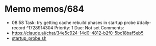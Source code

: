 # Memo memos/684
- 08:58 Task: try getting cache rebuild phases in startup probe #daily-record ^1728914304
Priority: 1
Due: Not set
Comments:
- https://claude.ai/chat/34e5c924-14d0-4812-b2f0-5bc18baf5eb5
- [startup_probe.sh](https://github.medallia.com/gist/erauner/534a7c02b8e9766562f9f1ec4c873197)